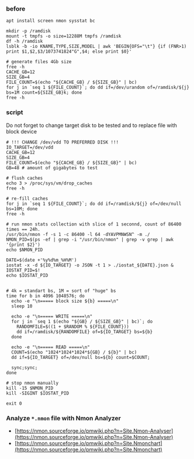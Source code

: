 ### before
```
apt install screen nmon sysstat bc

mkdir -p /ramdisk
mount -t tmpfs -o size=12288M tmpfs /ramdisk
df -h /ramdisk
lsblk -b -io KNAME,TYPE,SIZE,MODEL | awk 'BEGIN{OFS="\t"} {if (FNR>1) print $1,$2,$3/1073741824"G",$4; else print $0}'
```
```
# generate files 4Gb size
free -h
CACHE_GB=12
SIZE_GB=4
FILE_COUNT=$(echo "${CACHE_GB} / ${SIZE_GB}" | bc)
for j in `seq 1 ${FILE_COUNT}`; do dd if=/dev/urandom of=/ramdisk/${j} bs=1M count=${SIZE_GB}k; done
free -h
```

### script
Do not forget to change target disk to be tested and to replace file with block device

```
# !!! CHANGE /dev/vdd TO PREFERRED DISK !!!
IO_TARGET=/dev/vdd
CACHE_GB=12
SIZE_GB=4
FILE_COUNT=$(echo "${CACHE_GB} / ${SIZE_GB}" | bc)
GB=48 # amount of gigabytes to test

# flush caches
echo 3 > /proc/sys/vm/drop_caches
free -h

# re-fill caches
for j in `seq 1 ${FILE_COUNT}`; do dd if=/ramdisk/${j} of=/dev/null bs=10M; done
free -h

# run nmon stats collection with slice of 1 seconnd, count of 86400 times == 24h.
/usr/bin/nmon -f -s 1 -c 86400 -l 64 -dYAVPMNWSN^ -m ./
NMON_PID=$(ps -ef | grep -i "/usr/bin/nmon" | grep -v grep | awk '{print $2}')
echo $NMON_PID

DATE=$(date +'%y%d%m_%H%M')
iostat -x -d ${IO_TARGET} -o JSON -t 1 > ./iostat_${DATE}.json & IOSTAT_PID=$!
echo $IOSTAT_PID


# 4k = standart bs, 1M = sort of "huge" bs
time for b in 4096 1048576; do
  echo -e "\n===== block size ${b} =====\n"
  sleep 10

  echo -e "\n===== WRITE =====\n"
  for j in `seq 1 $(echo "${GB} / ${SIZE_GB}" | bc)`; do
    RANDOMFILE=$((1 + $RANDOM % ${FILE_COUNT}))
    dd if=/ramdisk/${RANDOMFILE} of=${IO_TARGET} bs=${b}
  done
  
  echo -e "\n===== READ =====\n"
  COUNT=$(echo "1024*1024*1024*${GB} / ${b}" | bc)
  dd if=${IO_TARGET} of=/dev/null bs=${b} count=$COUNT;

  sync;sync;
done

# stop nmon manually
kill -15 $NMON_PID
kill -SIGINT $IOSTAT_PID

exit 0
```

### Analyze `*.nmon` file with Nmon Analyzer
 - [https://nmon.sourceforge.io/pmwiki.php?n=Site.Nmon-Analyser](https://nmon.sourceforge.io/pmwiki.php?n=Site.Nmon-Analyser)
 - [https://nmon.sourceforge.io/pmwiki.php?n=Site.Nmonchart](https://nmon.sourceforge.io/pmwiki.php?n=Site.Nmonchart)
